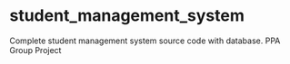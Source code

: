 # student_management_system
Complete student management system source code with database. PPA Group Project
